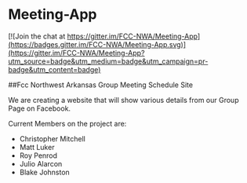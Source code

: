 # Meeting-App

[![Join the chat at https://gitter.im/FCC-NWA/Meeting-App](https://badges.gitter.im/FCC-NWA/Meeting-App.svg)](https://gitter.im/FCC-NWA/Meeting-App?utm_source=badge&utm_medium=badge&utm_campaign=pr-badge&utm_content=badge)

##Fcc Northwest Arkansas Group Meeting Schedule Site

We are creating a website that will show various details from our Group Page on Facebook. 

Current Members on the project are:

* Christopher Mitchell
* Matt Luker
* Roy Penrod 
* Julio Alarcon
* Blake Johnston
